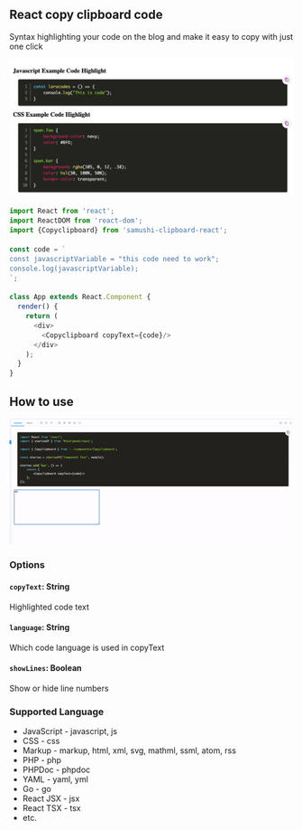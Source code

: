 ## React copy clipboard code

Syntax highlighting your code on the blog and make it easy to copy with just one click

![Example](https://raw.githubusercontent.com/samushi/clipboard-react/main/assets/code-example-2.png)
<br />

```js
import React from 'react';
import ReactDOM from 'react-dom';
import {Copyclipboard} from 'samushi-clipboard-react';

const code = `
const javascriptVariable = "this code need to work";
console.log(javascriptVariable);
`;

class App extends React.Component {
  render() {
    return (
      <div>
        <Copyclipboard copyText={code}/>
      </div>
    );
  }
}
```
## How to use
![How to use](https://raw.githubusercontent.com/samushi/clipboard-react/main/assets/copy-code.gif)

### Options
#### `copyText`: String
Highlighted code text

#### `language`: String
Which code language is used in copyText

#### `showLines`: Boolean
Show or hide line numbers

### Supported Language

 - JavaScript - javascript, js
 - CSS - css
 - Markup - markup, html, xml, svg, mathml, ssml, atom, rss
 - PHP - php
 - PHPDoc - phpdoc
 - YAML - yaml, yml
 - Go - go
 - React JSX - jsx
 - React TSX - tsx
 - etc.

 